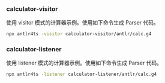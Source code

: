 ### calculator-visitor

使用 visitor 模式的计算器示例。使用如下命令生成 Parser 代码。

````bash
npx antlr4ts -visitor calculator-visitor/antlr/calc.g4
````

### calculator-listener

使用 listener 模式的计算器示例。使用如下命令生成 Parser 代码。

````bash
npx antlr4ts -listener calculator-listener/antlr/calc.g4
````
